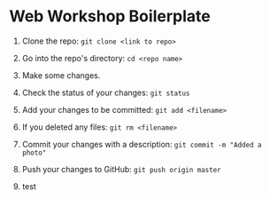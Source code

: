 # Web Workshop Boilerplate

1. Clone the repo: `git clone <link to repo>`

2. Go into the repo's directory: `cd <repo name>`

3. Make some changes.

4. Check the status of your changes: `git status`

5. Add your changes to be committed: `git add <filename>`

6. If you deleted any files: `git rm <filename>`

7. Commit your changes with a description: `git commit -m "Added a photo"`

8. Push your changes to GitHub: `git push origin master`

9. test